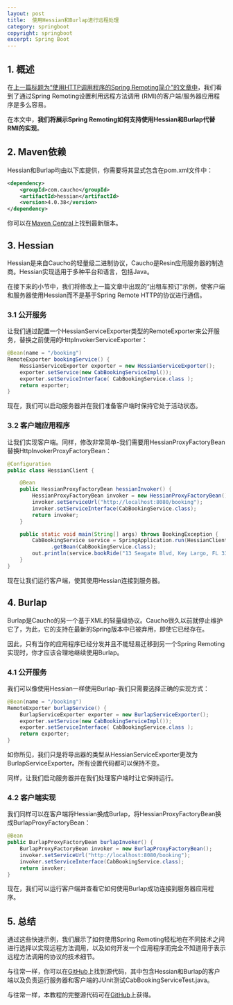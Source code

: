 ```yaml
---
layout: post
title:  使用Hessian和Burlap进行远程处理
category: springboot
copyright: springboot
excerpt: Spring Boot
---
```


## 1. 概述

在[上一篇标题为“使用HTTP调用程序的Spring Remoting简介”的文章中](https://www.baeldung.com/spring-remoting-http-invoker)，我们看到了通过Spring Remoting设置利用远程方法调用 (RMI)的客户端/服务器应用程序是多么容易。

在本文中，**我们将展示Spring Remoting如何支持使用Hessian和Burlap代替RMI的实现**。

## 2. Maven依赖

Hessian和Burlap均由以下库提供，你需要将其显式包含在pom.xml文件中：

```xml
<dependency>
    <groupId>com.caucho</groupId>
    <artifactId>hessian</artifactId>
    <version>4.0.38</version>
</dependency>
```

你可以在[Maven Central](https://central.sonatype.com/artifact/com.caucho/hessian/4.0.66)上找到最新版本。

## 3. Hessian

Hessian是来自Caucho的轻量级二进制协议，Caucho是Resin应用服务器的制造商。Hessian实现适用于多种平台和语言，包括Java。

在接下来的小节中，我们将修改上一篇文章中出现的“出租车预订”示例，使客户端和服务器使用Hessian而不是基于Spring Remote HTTP的协议进行通信。

### 3.1 公开服务

让我们通过配置一个HessianServiceExporter类型的RemoteExporter来公开服务，替换之前使用的HttpInvokerServiceExporter：

```java
@Bean(name = "/booking") 
RemoteExporter bookingService() {
    HessianServiceExporter exporter = new HessianServiceExporter();
    exporter.setService(new CabBookingServiceImpl());
    exporter.setServiceInterface( CabBookingService.class );
    return exporter;
}
```

现在，我们可以启动服务器并在我们准备客户端时保持它处于活动状态。

### 3.2 客户端应用程序

让我们实现客户端。同样，修改非常简单-我们需要用HessianProxyFactoryBean替换HttpInvokerProxyFactoryBean：

```java
@Configuration
public class HessianClient {

    @Bean
    public HessianProxyFactoryBean hessianInvoker() {
        HessianProxyFactoryBean invoker = new HessianProxyFactoryBean();
        invoker.setServiceUrl("http://localhost:8080/booking");
        invoker.setServiceInterface(CabBookingService.class);
        return invoker;
    }

    public static void main(String[] args) throws BookingException {
        CabBookingService service = SpringApplication.run(HessianClient.class, args)
              .getBean(CabBookingService.class);
        out.println(service.bookRide("13 Seagate Blvd, Key Largo, FL 33037"));
    }
}
```

现在让我们运行客户端，使其使用Hessian连接到服务器。

## 4. Burlap

Burlap是Caucho的另一个基于XML的轻量级协议。Caucho很久以前就停止维护它了，为此，它的支持在最新的Spring版本中已被弃用，即使它已经存在。

因此，只有当你的应用程序已经分发并且不能轻易迁移到另一个Spring Remoting实现时，你才应该合理地继续使用Burlap。

### 4.1 公开服务

我们可以像使用Hessian一样使用Burlap-我们只需要选择正确的实现方式：

```java
@Bean(name = "/booking") 
RemoteExporter burlapService() {
    BurlapServiceExporter exporter = new BurlapServiceExporter();
    exporter.setService(new CabBookingServiceImpl());
    exporter.setServiceInterface( CabBookingService.class );
    return exporter;
}
```

如你所见，我们只是将导出器的类型从HessianServiceExporter更改为BurlapServiceExporter。所有设置代码都可以保持不变。

同样，让我们启动服务器并在我们处理客户端时让它保持运行。

### 4.2 客户端实现

我们同样可以在客户端将Hessian换成Burlap，将HessianProxyFactoryBean换成BurlapProxyFactoryBean：

```java
@Bean
public BurlapProxyFactoryBean burlapInvoker() {
    BurlapProxyFactoryBean invoker = new BurlapProxyFactoryBean();
    invoker.setServiceUrl("http://localhost:8080/booking");
    invoker.setServiceInterface(CabBookingService.class);
    return invoker;
}
```

现在，我们可以运行客户端并查看它如何使用Burlap成功连接到服务器应用程序。

## 5. 总结

通过这些快速示例，我们展示了如何使用Spring Remoting轻松地在不同技术之间进行选择以实现远程方法调用，以及如何开发一个应用程序而完全不知道用于表示远程方法调用的协议的技术细节。

与往常一样，你可以在[GitHub](https://github.com/eugenp/tutorials/tree/master/spring-remoting-modules/remoting-hessian-burlap)上找到源代码，其中包含Hessian和Burlap的客户端以及负责运行服务器和客户端的JUnit测试CabBookingServiceTest.java。

与往常一样，本教程的完整源代码可在[GitHub](https://github.com/tuyucheng7/taketoday-tutorial4j/tree/master/spring-boot-modules/spring-boot-remoting)上获得。